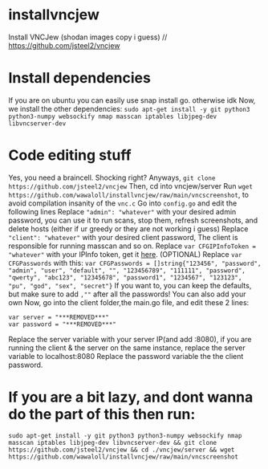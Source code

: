 # installvncjew
Install VNCJew (shodan images copy i guess) // https://github.com/jsteel2/vncjew <br>

# Install dependencies
If you are on ubuntu you can easily use snap install go. otherwise idk 
Now, we install the other dependencies: `sudo apt-get install -y git python3 python3-numpy websockify nmap masscan iptables libjpeg-dev libvncserver-dev`
# Code editing stuff
Yes, you need a braincell. Shocking right?
Anyways, `git clone https://github.com/jsteel2/vncjew`
Then, cd into vncjew/server
Run `wget https://github.com/wawaloll/installvncjew/raw/main/vncscreenshot`, to avoid compilation insanity of the `vnc.c`
Go into `config.go` and edit the following lines
Replace `"admin": "whatever"` with your desired admin password, you can use it to run scans, stop them, refresh screenshots, and delete hosts (either if ur greedy or they are not working i guess)
Replace `"client": "whatever"` with your desired client password, The client is responsible for running masscan and so on.
Replace `var CFGIPInfoToken = "whatever"` with your IPInfo token, get it [here](https://ipinfo.io/).
(OPTIONAL) Replace `var CFGPasswords` with this:
`var CFGPasswords = []string{"123456", "password", "admin", "user", "default", "", "123456789", "111111", "password", "qwerty", "abc123", "12345678", "password1", "1234567", "123123", "pu", "god", "sex", "secret"}`
If you want to, you can keep the defaults, but make sure to add `,""` after all the passwords! You can also add your own
Now, go into the client folder,the main.go file, and edit these 2 lines:
```
var server = "***REMOVED***"
var password = "***REMOVED***"
```
Replace the server variable with your server IP(and add :8080), if you are running the client & the server on the same instance, replace the server variable to localhost:8080
Replace the password variable the the client password.

# If you are a bit lazy, and dont wanna do the part of this then run:
`sudo apt-get install -y git python3 python3-numpy websockify nmap masscan iptables libjpeg-dev libvncserver-dev && git clone https://github.com/jsteel2/vncjew && cd ./vncjew/server && wget https://github.com/wawaloll/installvncjew/raw/main/vncscreenshot`
